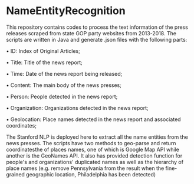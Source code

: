# NameEntityRecognition

This repository contains codes to process the text information of the press releases scraped from state GOP party websites from 2013-2018. The scripts are written in Java and generate .json files with the following parts: 

•	ID: Index of Original Articles;

•	Title: Title of the news report;

•	Time: Date of the news report being released;

•	Content: The main body of the news presses;

•	Person: People detected in the news report;

•	Organization: Organizations detected in the news report;

•	Geolocation: Place names detected in the news report and associated coordinates;

The Stanford NLP is deployed here to extract all the name entities from the news presses. The scripts have two methods to geo-parse and return coordinatesthe of places names, one of which is Google Map API while another is the GeoNames API. It also has provided detection function for  people's and organizations' duplicated names as well as the hierarchy of place names (e.g. remove Pennsylvania from the result when the fine-grained geographic location, Philadelphia has been detected)
